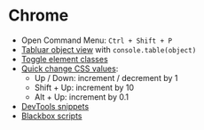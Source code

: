 # Chrome

 - Open Command Menu: `Ctrl + Shift + P`
 - [Tabluar object view](https://umaar.com/dev-tips/82-console-table/) with `console.table(object)`
 - [Toggle element classes](https://umaar.com/dev-tips/87-toggle-element-classes/)
 - [Quick change CSS values](https://umaar.com/dev-tips/37-quick-change-css-values/):
   - Up / Down: increment / decrement by 1
   - Shift + Up: increment by 10
   - Alt + Up: increment by 0.1
 - [DevTools snippets](https://umaar.com/dev-tips/141-quick-open-menu-snippets/)
 - [Blackbox scripts](https://umaar.com/dev-tips/128-blackboxing/)
